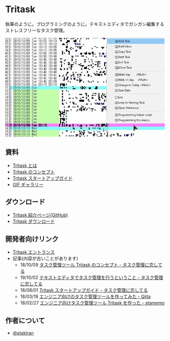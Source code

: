 # Tritask
執筆のように。プログラミングのように。テキストエディタでガシガシ編集するストレスフリーなタスク管理。

![tritask_menu.jpg](tritask_menu.jpg)

## 資料
- [Tritask とは](overview.md)
- [Tritask のコンセプト](concept.md)
- [Tritask スタートアップガイド](startup_guide.md)
- [GIF ギャラリー](gifs.md)

## ダウンロード
- [Tritask 紹介ページ(GitHub)](https://github.com/tritask/tritask-sta)
- [Tritask ダウンロード](https://tritask.github.io/tritask-sta-bin/)

## 開発者向けリンク
- [Tritask エントランス](https://github.com/tritask/tritask)
- 記事(内容が古いことがあります)
  - 18/10/09 [タスク管理ツール Tritask のコンセプト - タスク管理に恋してる](https://ilovetaskmanagement.hatenablog.com/entry/2018/10/09/204331)
  - 19/10/02 [テキストエディタでタスク管理を行うということ - タスク管理に恋してる](https://ilovetaskmanagement.hatenablog.com/entry/2018/10/02/082726)
  - 18/08/01 [Tritask スタートアップガイド - タスク管理に恋してる](https://ilovetaskmanagement.hatenablog.com/entry/2018/08/01/211245)
  - 18/03/19 [エンジニア向けのタスク管理ツールを作ってみた - Qiita](https://qiita.com/sta/items/2b1248869078ac8032d6)
  - 18/02/27 [エンジニア向けタスク管理ツール Tritask を作った - stamemo](http://stakiran.hatenablog.com/entry/2018/02/27/185034)

## 作者について
- [@stakiran](https://stakiran.github.io/stakiran/)

